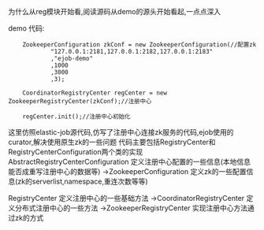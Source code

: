 
为什么从reg模块开始看,阅读源码从demo的源头开始看起,一点点深入

demo 代码:

        ZookeeperConfiguration zkConf = new ZookeeperConfiguration(//配置zk
                "127.0.0.1:2181,127.0.0.1:2182,127.0.0.1:2183"
                ,"ejob-demo"
                ,1000
                ,3000
                ,3);

        CoordinatorRegistryCenter regCenter = new ZookeeperRegistryCenter(zkConf);//注册中心

        regCenter.init();//注册中心初始化

这里仿照elastic-job源代码,仿写了注册中心连接zk服务的代码,ejob使用的curator,解决使用原生zk的一些问题
代码主要包括RegistryCenter和RegistryCenterConfiguration两个类的实现
AbstractRegistryCenterConfiguration     定义注册中心配置的一些信息(本地信息能否成重写注册中心的数据等)
        ->ZookeeperConfiguration        定义zk的一些配置信息(zk的serverlist,namespace,重连次数等等)

RegistryCenter                          定义注册中心的一些基础方法
        ->CoordinatorRegistryCenter     定义分布式注册中心的一些方法
            ->ZookeeperRegistryCenter   实现注册中心方法通过zk的方式

